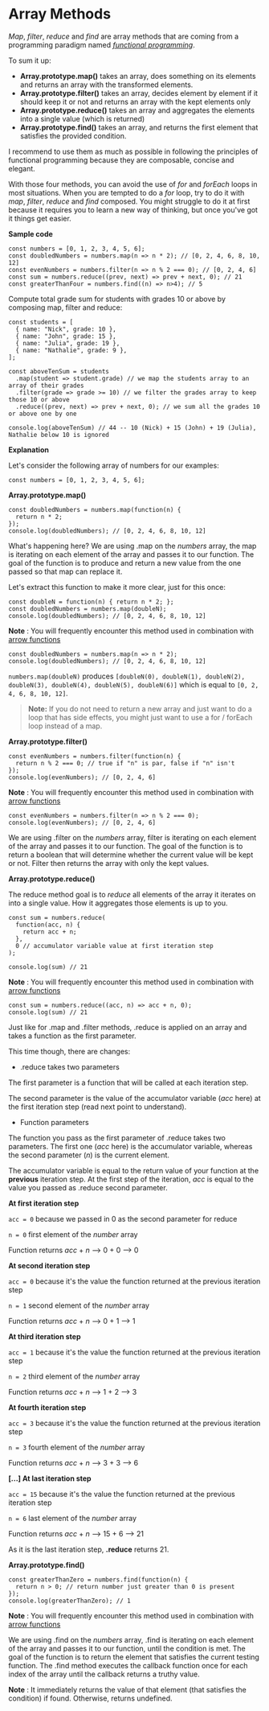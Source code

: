 # Array Methods

_Map_, _filter_, _reduce_ and _find_ are array methods that are coming from a programming paradigm named [_functional programming_](https://medium.com/javascript-scene/master-the-javascript-interview-what-is-functional-programming-7f218c68b3a0).

To sum it up:

* **Array.prototype.map()** takes an array, does something on its elements and returns an array with the transformed elements.
* **Array.prototype.filter()** takes an array, decides element by element if it should keep it or not and returns an array with the kept elements only
* **Array.prototype.reduce()** takes an array and aggregates the elements into a single value (which is returned)
* **Array.prototype.find()** takes an array, and returns the first element that satisfies the provided condition.

I recommend to use them as much as possible in following the principles of functional programming because they are composable, concise and elegant.

With those four methods, you can avoid the use of _for_ and _forEach_ loops in most situations. When you are tempted to do a _for_ loop, try to do it with _map_, _filter_, _reduce_ and _find_ composed. You might struggle to do it at first because it requires you to learn a new way of thinking, but once you've got it things get easier.

**Sample code**

```
const numbers = [0, 1, 2, 3, 4, 5, 6];
const doubledNumbers = numbers.map(n => n * 2); // [0, 2, 4, 6, 8, 10, 12]
const evenNumbers = numbers.filter(n => n % 2 === 0); // [0, 2, 4, 6]
const sum = numbers.reduce((prev, next) => prev + next, 0); // 21
const greaterThanFour = numbers.find((n) => n>4); // 5
```

Compute total grade sum for students with grades 10 or above by composing map, filter and reduce:

```
const students = [
  { name: "Nick", grade: 10 },
  { name: "John", grade: 15 },
  { name: "Julia", grade: 19 },
  { name: "Nathalie", grade: 9 },
];

const aboveTenSum = students
  .map(student => student.grade) // we map the students array to an array of their grades
  .filter(grade => grade >= 10) // we filter the grades array to keep those 10 or above
  .reduce((prev, next) => prev + next, 0); // we sum all the grades 10 or above one by one

console.log(aboveTenSum) // 44 -- 10 (Nick) + 15 (John) + 19 (Julia), Nathalie below 10 is ignored
```

**Explanation**

Let's consider the following array of numbers for our examples:

```
const numbers = [0, 1, 2, 3, 4, 5, 6];
```

**Array.prototype.map()**

```
const doubledNumbers = numbers.map(function(n) {
  return n * 2;
});
console.log(doubledNumbers); // [0, 2, 4, 6, 8, 10, 12]
```

What's happening here? We are using .map on the _numbers_ array, the map is iterating on each element of the array and passes it to our function. The goal of the function is to produce and return a new value from the one passed so that map can replace it.

Let's extract this function to make it more clear, just for this once:

```
const doubleN = function(n) { return n * 2; };
const doubledNumbers = numbers.map(doubleN);
console.log(doubledNumbers); // [0, 2, 4, 6, 8, 10, 12]
```

**Note** : You will frequently encounter this method used in combination with [arrow functions](https://github.com/mbeaudru/modern-js-cheatsheet#-arrow-function)

```
const doubledNumbers = numbers.map(n => n * 2);
console.log(doubledNumbers); // [0, 2, 4, 6, 8, 10, 12]
```

`numbers.map(doubleN)` produces `[doubleN(0), doubleN(1), doubleN(2), doubleN(3), doubleN(4), doubleN(5), doubleN(6)]` which is equal to `[0, 2, 4, 6, 8, 10, 12]`.

> **Note:** If you do not need to return a new array and just want to do a loop that has side effects, you might just want to use a for / forEach loop instead of a map.

**Array.prototype.filter()**

```
const evenNumbers = numbers.filter(function(n) {
  return n % 2 === 0; // true if "n" is par, false if "n" isn't
});
console.log(evenNumbers); // [0, 2, 4, 6]
```

**Note** : You will frequently encounter this method used in combination with [arrow functions](https://github.com/mbeaudru/modern-js-cheatsheet#-arrow-function)

```
const evenNumbers = numbers.filter(n => n % 2 === 0);
console.log(evenNumbers); // [0, 2, 4, 6]
```

We are using .filter on the _numbers_ array, filter is iterating on each element of the array and passes it to our function. The goal of the function is to return a boolean that will determine whether the current value will be kept or not. Filter then returns the array with only the kept values.

**Array.prototype.reduce()**

The reduce method goal is to _reduce_ all elements of the array it iterates on into a single value. How it aggregates those elements is up to you.

```
const sum = numbers.reduce(
  function(acc, n) {
    return acc + n;
  },
  0 // accumulator variable value at first iteration step
);

console.log(sum) // 21
```

**Note** : You will frequently encounter this method used in combination with [arrow functions](https://github.com/mbeaudru/modern-js-cheatsheet#-arrow-function)

```
const sum = numbers.reduce((acc, n) => acc + n, 0);
console.log(sum) // 21
```

Just like for .map and .filter methods, .reduce is applied on an array and takes a function as the first parameter.

This time though, there are changes:

* .reduce takes two parameters

The first parameter is a function that will be called at each iteration step.

The second parameter is the value of the accumulator variable (_acc_ here) at the first iteration step (read next point to understand).

* Function parameters

The function you pass as the first parameter of .reduce takes two parameters. The first one (_acc_ here) is the accumulator variable, whereas the second parameter (_n_) is the current element.

The accumulator variable is equal to the return value of your function at the **previous** iteration step. At the first step of the iteration, _acc_ is equal to the value you passed as .reduce second parameter.

**At first iteration step**

`acc = 0` because we passed in 0 as the second parameter for reduce

`n = 0` first element of the _number_ array

Function returns _acc_ + _n_ --> 0 + 0 --> 0

**At second iteration step**

`acc = 0` because it's the value the function returned at the previous iteration step

`n = 1` second element of the _number_ array

Function returns _acc_ + _n_ --> 0 + 1 --> 1

**At third iteration step**

`acc = 1` because it's the value the function returned at the previous iteration step

`n = 2` third element of the _number_ array

Function returns _acc_ + _n_ --> 1 + 2 --> 3

**At fourth iteration step**

`acc = 3` because it's the value the function returned at the previous iteration step

`n = 3` fourth element of the _number_ array

Function returns _acc_ + _n_ --> 3 + 3 --> 6

**\[...] At last iteration step**

`acc = 15` because it's the value the function returned at the previous iteration step

`n = 6` last element of the _number_ array

Function returns _acc_ + _n_ --> 15 + 6 --> 21

As it is the last iteration step, **.reduce** returns 21.

**Array.prototype.find()**

```
const greaterThanZero = numbers.find(function(n) {
  return n > 0; // return number just greater than 0 is present
});
console.log(greaterThanZero); // 1
```

**Note** : You will frequently encounter this method used in combination with [arrow functions](https://github.com/mbeaudru/modern-js-cheatsheet#-arrow-function)

We are using .find on the _numbers_ array, .find is iterating on each element of the array and passes it to our function, until the condition is met. The goal of the function is to return the element that satisfies the current testing function. The .find method executes the callback function once for each index of the array until the callback returns a truthy value.

**Note** : It immediately returns the value of that element (that satisfies the condition) if found. Otherwise, returns undefined.
